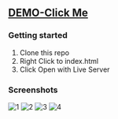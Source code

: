 ## [DEMO-Click Me](https://todos-sertacgltkn.netlify.app/todos.html)

### Getting started

1. Clone this repo
2. Right Click to index.html
3. Click Open with Live Server



### Screenshots


![1](https://user-images.githubusercontent.com/96946069/202401400-37afc331-38c2-43f4-be6d-204029237f2a.jpg)
![2](https://user-images.githubusercontent.com/96946069/202401420-12c71480-403a-4c46-a8e9-13445c079e0c.jpg)
![3](https://user-images.githubusercontent.com/96946069/202401442-acefbf21-1ba7-49b1-a9a9-8d47917cbe01.jpg)
![4](https://user-images.githubusercontent.com/96946069/202401452-823f1efe-76d3-42f1-a2ac-e89a3526d7f8.jpg)
